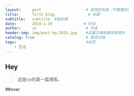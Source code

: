```yaml
---
layout:     post                    # 使用的布局（不需要改）
title:      first blog               # 标题 
subtitle:   subtitle  #副标题
date:       2019-1-29              # 时间
author:     co                      # 作者
header-img: img/post-bg-2015.jpg    #这篇文章标题背景图片
catalog: true                       # 是否归档
tags:                               #标签
    - 生活
---
```


## Hey
>这是co的第一篇博客。

##over